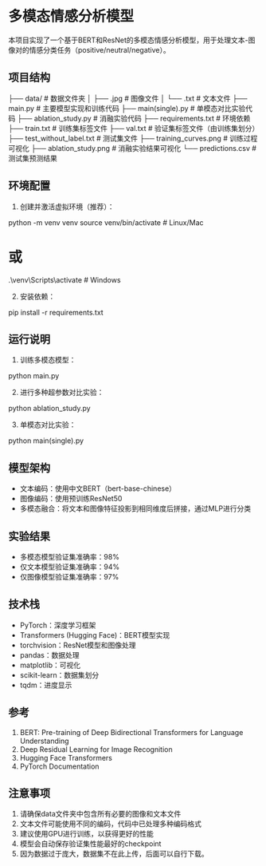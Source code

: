 # 多模态情感分析模型

本项目实现了一个基于BERT和ResNet的多模态情感分析模型，用于处理文本-图像对的情感分类任务（positive/neutral/negative）。

## 项目结构

├── data/ # 数据文件夹
│ ├── .jpg # 图像文件
│ └── .txt # 文本文件
├── main.py # 主要模型实现和训练代码
├── main(single).py # 单模态对比实验代码
├── ablation_study.py # 消融实验代码
├── requirements.txt # 环境依赖
├── train.txt # 训练集标签文件
├── val.txt # 验证集标签文件（由训练集划分）
├── test_without_label.txt # 测试集文件
├── training_curves.png # 训练过程可视化
├── ablation_study.png # 消融实验结果可视化
└── predictions.csv # 测试集预测结果

## 环境配置

1. 创建并激活虚拟环境（推荐）：

python -m venv venv
source venv/bin/activate  # Linux/Mac
# 或
.\venv\Scripts\activate  # Windows

2. 安装依赖：

pip install -r requirements.txt


## 运行说明

1. 训练多模态模型：

python main.py


2. 进行多种超参数对比实验：

python ablation_study.py


3. 单模态对比实验：

python main\(single\).py


## 模型架构

- 文本编码：使用中文BERT（bert-base-chinese）
- 图像编码：使用预训练ResNet50
- 多模态融合：将文本和图像特征投影到相同维度后拼接，通过MLP进行分类

## 实验结果

- 多模态模型验证集准确率：98%
- 仅文本模型验证集准确率：94%
- 仅图像模型验证集准确率：97%

## 技术栈

- PyTorch：深度学习框架
- Transformers (Hugging Face)：BERT模型实现
- torchvision：ResNet模型和图像处理
- pandas：数据处理
- matplotlib：可视化
- scikit-learn：数据集划分
- tqdm：进度显示

## 参考

1. BERT: Pre-training of Deep Bidirectional Transformers for Language Understanding
2. Deep Residual Learning for Image Recognition
3. Hugging Face Transformers
4. PyTorch Documentation

## 注意事项

1. 请确保data文件夹中包含所有必要的图像和文本文件
2. 文本文件可能使用不同的编码，代码中已处理多种编码格式
3. 建议使用GPU进行训练，以获得更好的性能
4. 模型会自动保存验证集性能最好的checkpoint
5. 因为数据过于庞大，数据集不在此上传，后面可以自行下载。
